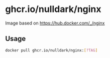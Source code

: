 # ghcr.io/nulldark/nginx
Image based on https://hub.docker.com/_/nginx

## Usage

```bash
docker pull ghcr.io/nulldark/nginx:[?TAG]
```
